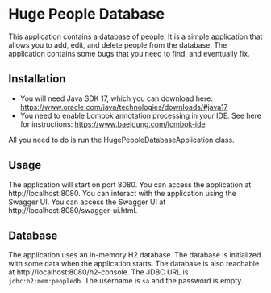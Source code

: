 # Huge People Database

This application contains a database of people. It is a simple application that allows you to add, edit, and delete people from the database.
The application contains some bugs that you need to find, and eventually fix.

## Installation
- You will need Java SDK 17, which you can download here: https://www.oracle.com/java/technologies/downloads/#java17
- You need to enable Lombok annotation processing in your IDE. See here for instructions: https://www.baeldung.com/lombok-ide

All you need to do is run the HugePeopleDatabaseApplication class.

## Usage

The application will start on port 8080. You can access the application at http://localhost:8080.
You can interact with the application using the Swagger UI. You can access the Swagger UI at http://localhost:8080/swagger-ui.html.

## Database

The application uses an in-memory H2 database. The database is initialized with some data when the application starts.
The database is also reachable at http://localhost:8080/h2-console. The JDBC URL is `jdbc:h2:mem:peopledb`. The username is `sa` and the password is empty.